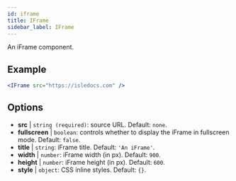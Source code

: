 ```yaml
---
id: iframe 
title: IFrame
sidebar_label: IFrame
---
```


An iFrame component.

## Example

```jsx live
<IFrame src="https://isledocs.com" />
``` 



## Options

* __src__ | `string (required)`: source URL. Default: `none`.
* __fullscreen__ | `boolean`: controls whether to display the iFrame in fullscreen mode. Default: `false`.
* __title__ | `string`: iFrame title. Default: `'An iFrame'`.
* __width__ | `number`: iFrame width (in px). Default: `900`.
* __height__ | `number`: iFrame height (in px). Default: `600`.
* __style__ | `object`: CSS inline styles. Default: `{}`.
